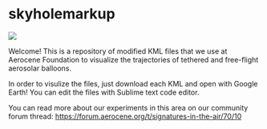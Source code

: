 # skyholemarkup
<img src="https://cdn.images.express.co.uk/img/dynamic/80/590x/rainbowfilledskyaustralia-532155.jpg">

Welcome! This is a repository of modified KML files that we use at Aerocene Foundation to visualize the trajectories of tethered and free-flight aerosolar balloons.

In order to visulize the files, just download each KML and open with Google Earth! You can edit the files with Sublime text code editor.

You can read more about our experiments in this area on our community forum thread: https://forum.aerocene.org/t/signatures-in-the-air/70/10
